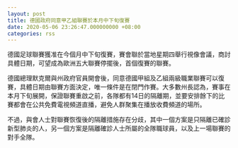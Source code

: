 ```yaml
---
layout: post
title: 德國政府同意甲乙組聯賽於本月中下旬復賽
date: 2020-05-06 23:26:47.000000000 +08:00
categories: rss
---
```


德國足球聯賽獲准在今個月中下旬復賽，賽會聯於當地星期四舉行視像會議，商討具體日期，可望成為歐洲五大聯賽停擺後，首個復賽的聯賽。

德國總理默克爾與州政府官員開會後，同意德國甲組及乙組兩級職業聯賽可以復賽，具體日期由聯賽方面決定，唯一條件是在閉門作賽。大多數州長認為，賽事在本月下旬展開，保證聯賽重啟之前，各隊都有14日的隔離期，並要安排餘下的比賽都會在公共免費電視頻道直播，避免人群聚集在播放收費頻道的場所。

不過，與會人士對聯賽恢復後的隔離措施存在分歧，其中一個方案是只隔離已確診新型肺炎的人，另一個方案是隔離確診人士所屬的全隊職球員，以及上一場聯賽的對手全隊。
